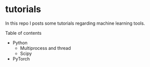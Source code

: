 # tutorials

In this repo I posts some tutorials regarding machine learning tools.

Table of contents

* Python
    * Multiprocess and thread
    * Scipy
* PyTorch